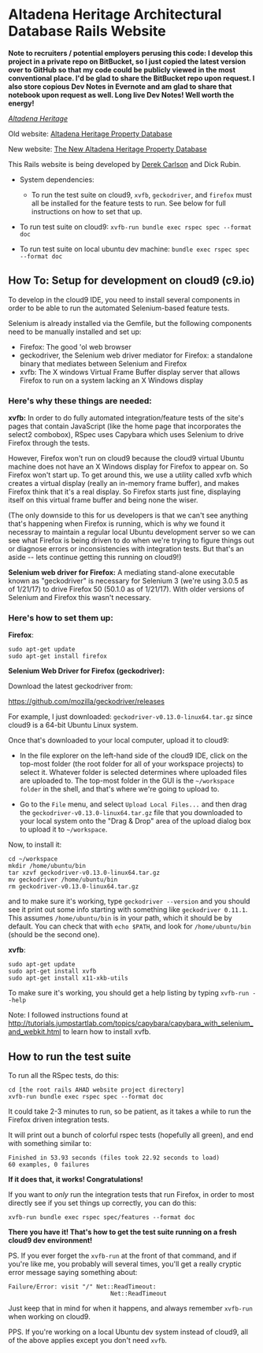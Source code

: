 # Altadena Heritage Architectural Database Rails Website

**Note to recruiters / potential employers perusing this code: I develop this
project in a private repo on BitBucket, so I just copied the latest version
over to GitHub so that my code could be publicly viewed in the most conventional
place.  I'd be glad to share the BitBucket repo upon request.  I also store
copious Dev Notes in Evernote and am glad to share that notebook upon
request as well.  Long live Dev Notes!  Well worth the energy!**

[*Altadena Heritage*](http://altadenaheritage.org/)

Old website: [Altadena Heritage Property Database](http://altadenaheritagepdb.org/)

New website: [The New Altadena Heritage Property Database](http://ahad.altadenaheritagepdb.org/)

This Rails website is being developed by 
[Derek Carlson](http://www.consciouscomputerconsulting.com/) and Dick Rubin.

* System dependencies:
  *   To run the test suite on cloud9, `xvfb`, `geckodriver`, and `firefox` must all
      be installed for the feature tests to run.  See below for full instructions 
      on how to set that up.

* To run test suite on cloud9: `xvfb-run bundle exec rspec spec --format doc`

* To run test suite on local ubuntu dev machine: `bundle exec rspec spec --format doc`

## How To: Setup for development on cloud9 (c9.io)

To develop in the cloud9 IDE, you need to install several components in order to be able to run the automated Selenium-based feature tests.

Selenium is already installed via the Gemfile, but the following components need to be manually installed and set up:

- Firefox: The good 'ol web browser
- geckodriver, the Selenium web driver mediator for Firefox: a standalone binary that mediates between Selenium and Firefox
- xvfb: The X windows Virtual Frame Buffer display server that allows Firefox to run on a system lacking an X Windows display

### Here's why these things are needed:

**xvfb:** In order to do fully automated integration/feature tests of the site's pages that contain JavaScript (like the home page that incorporates the select2 combobox), RSpec uses Capybara which uses Selenium to drive Firefox through the tests.

However, Firefox won't run on cloud9 because the cloud9 virtual Ubuntu machine does not have an X Windows display for Firefox to appear on.  So Firefox won't start up.  To get around this, we use a utility called xvfb which creates a virtual display (really an in-memory frame buffer), and makes Firefox think that it's a real display.  So Firefox starts just fine, displaying itself on this virtual frame buffer and being none the wiser.  

(The only downside to this for us developers is that we can't see anything that's happening when Firefox is running, which is why we found it necessray to maintain a regular local Ubuntu development server so we can see what Firefox is being driven to do when we're trying to figure things out or diagnose errors or inconsistencies with integration tests.  But that's an aside -- lets continue getting this running on cloud9!)

**Selenium web driver for Firefox:** A mediating stand-alone executable known as "geckodriver" is necessary for Selenium 3 (we're using 3.0.5 as of 1/21/17) to drive Firefox 50 (50.1.0 as of 1/21/17).  With older versions of Selenium and Firefox this wasn't necessary.

### Here's how to set them up:

**Firefox**:
```
sudo apt-get update
sudo apt-get install firefox
```

**Selenium Web Driver for Firefox (geckodriver):**

Download the latest geckodriver from: 

<https://github.com/mozilla/geckodriver/releases>

For example, I just downloaded: `geckodriver-v0.13.0-linux64.tar.gz` since cloud9 is a 64-bit Ubuntu Linux system.

Once that's downloaded to your local computer, upload it to cloud9:

* In the file explorer on the left-hand side of the cloud9 IDE, click on the top-most folder (the root folder for all of your workspace projects) to select it.  Whatever folder is selected determines where uploaded files are uploaded to.  The top-most folder in the GUI is the `~/workspace folder` in the shell, and that's where we're going to upload to.

* Go to the `File` menu, and select `Upload Local Files...` and then drag the `geckodriver-v0.13.0-linux64.tar.gz` file that you downloaded to your local system onto the "Drag & Drop" area of the upload dialog box to upload it to `~/workspace`.

Now, to install it:

```
cd ~/workspace
mkdir /home/ubuntu/bin
tar xzvf geckodriver-v0.13.0-linux64.tar.gz
mv geckodriver /home/ubuntu/bin
rm geckodriver-v0.13.0-linux64.tar.gz
```

and to make sure it's working, type `geckodriver --version` and you should see it print out some info starting with something like `geckodriver 0.11.1`.  This assumes `/home/ubuntu/bin` is in your path, which it should be by default.  You can check that with `echo $PATH`, and look for `/home/ubuntu/bin` (should be the second one).

**xvfb**:

```
sudo apt-get update
sudo apt-get install xvfb
sudo apt-get install x11-xkb-utils
```
To make sure it's working, you should get a help listing by typing `xvfb-run --help`

Note: I followed instructions found at <http://tutorials.jumpstartlab.com/topics/capybara/capybara_with_selenium_and_webkit.html> to learn how to install xvfb.

## How to run the test suite

To run all the RSpec tests, do this:
```
cd [the root rails AHAD website project directory]
xvfb-run bundle exec rspec spec --format doc
```
It could take 2-3 minutes to run, so be patient, as it takes a while to run the Firefox driven integration tests.

It will print out a bunch of colorful rspec tests (hopefully all green), and end with something similar to:
```
Finished in 53.93 seconds (files took 22.92 seconds to load)
60 examples, 0 failures
```
**If it does that, it works!  Congratulations!**

If you want to *only* run the integration tests that run Firefox, in order to most directly see if you set things up correctly, you can do this:

`xvfb-run bundle exec rspec spec/features --format doc`

**There you have it!  That's how to get the test suite running on a fresh cloud9 dev environment!**

PS. If you ever forget the `xvfb-run` at the front of that command, and if you're like me, you probably will several times, you'll get a really cryptic error message saying something about:

```
Failure/Error: visit "/" Net::ReadTimeout: 
                             Net::ReadTimeout
``` 

Just keep that in mind for when it happens, and always remember `xvfb-run` when working on cloud9.

PPS. If you're working on a local Ubuntu dev system instead of cloud9, all of the above applies except you don't need `xvfb`.
